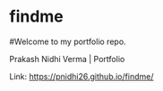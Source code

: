 # findme
#Welcome to my portfolio repo.

Prakash Nidhi Verma | Portfolio

Link: https://pnidhi26.github.io/findme/
